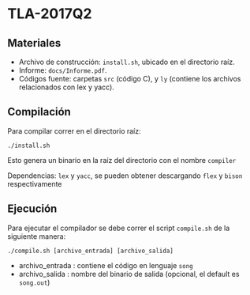 # TLA-2017Q2

## Materiales
 
* Archivo de construcción: `install.sh`, ubicado en el directorio raíz.
* Informe: `docs/Informe.pdf`.
* Códigos fuente: carpetas `src` (código C), y `ly` (contiene los archivos relacionados con lex y yacc).
 
## Compilación

Para compilar correr en el directorio raíz:

```
./install.sh
```
Esto genera un binario en la raíz del directorio con el nombre `compiler`

Dependencias: `lex` y `yacc`, se pueden obtener descargando `flex` y `bison` respectivamente

## Ejecución

Para ejecutar el compilador se debe correr el script `compile.sh` de la siguiente manera:

```
./compile.sh [archivo_entrada] [archivo_salida]
```
* archivo_entrada : contiene el código en lenguaje `song`
* archivo_salida  : nombre del binario de salida (opcional, el default es `song.out`)
